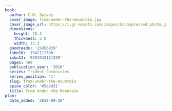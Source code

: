 ```yaml
---
book:
  author: C.M. Spivey
  cover_image: from-under-the-mountain.jpg
  cover_image_url: https://i.gr-assets.com/images/S/compressed.photo.goodreads.com/books/1534814966l/25456839._SX98_.jpg
  dimensions:
    height: 20.3
    thickness: 2.8
    width: 13.3
  goodreads: '25456839'
  isbn10: '1942111398'
  isbn13: '9781942111399'
  pages: 488
  publication_year: '2016'
  series: Trident Chronicles
  series_position: '1'
  slug: from-under-the-mountain
  spine_color: '#5e2d31'
  title: From Under the Mountain
plan:
  date_added: '2018-09-28'
---
```

